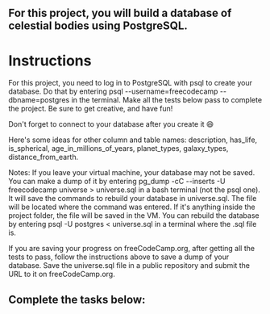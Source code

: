 ## For this project, you will build a database of celestial bodies using PostgreSQL.

# Instructions

For this project, you need to log in to PostgreSQL with psql to create your database. Do that by entering psql --username=freecodecamp --dbname=postgres in the terminal. Make all the tests below pass to complete the project. Be sure to get creative, and have fun!

Don't forget to connect to your database after you create it 😄

Here's some ideas for other column and table names: description, has_life, is_spherical, age_in_millions_of_years, planet_types, galaxy_types, distance_from_earth.

Notes:
If you leave your virtual machine, your database may not be saved. You can make a dump of it by entering pg_dump -cC --inserts -U freecodecamp universe > universe.sql in a bash terminal (not the psql one). It will save the commands to rebuild your database in universe.sql. The file will be located where the command was entered. If it's anything inside the project folder, the file will be saved in the VM. You can rebuild the database by entering psql -U postgres < universe.sql in a terminal where the .sql file is.

If you are saving your progress on freeCodeCamp.org, after getting all the tests to pass, follow the instructions above to save a dump of your database. Save the universe.sql file in a public repository and submit the URL to it on freeCodeCamp.org.

## Complete the tasks below:

<!-- - You should create a database named universe: \
  CREATE DATABASE universe;  -->

<!-- - Be sure to connect to your database with \c universe. Then, you should add tables named galaxy, star, planet, and moon -->

<!-- - Each table should have a primary key -->

<!-- - Each primary key should automatically increment -->

<!-- - Each table should have a name column -->

<!-- - You should use the INT data type for at least two columns that are not a primary or foreign key -->

<!-- - You should use the NUMERIC data type at least once -->

<!-- - You should use the TEXT data type at least once -->

<!-- - You should use the BOOLEAN data type on at least two columns -->

<!-- - Each "star" should have a foreign key that references one of the rows in galaxy -->

<!-- - Each "planet" should have a foreign key that references one of the rows in star -->

<!-- - Each "moon" should have a foreign key that references one of the rows in planet -->

<!-- - Your database should have at least five tables -->

<!-- - Each table should have at least three rows -->

<!-- - The galaxy and star tables should each have at least six rows -->

<!-- - The planet table should have at least 12 rows -->

<!-- - The moon table should have at least 20 rows -->

<!-- - Each table should have at least three columns -->

<!-- - The galaxy, star, planet, and moon tables should each have at least five columns -->

<!-- - At least two columns per table should not accept NULL values -->

<!-- - At least one column from each table should be required to be UNIQUE -->

<!-- - All columns named name should be of type VARCHAR -->

<!-- - Each primary key column should follow the naming convention table_name_id. For example, the moon table should have a primary key column named moon_id -->

<!-- - Each foreign key column should have the same name as the column it is referencing -->
